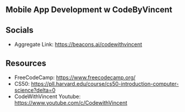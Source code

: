 ## Mobile App Development w CodeByVincent
## Socials
- Aggregate Link: https://beacons.ai/codewithvincent 
## Resources
- FreeCodeCamp: https://www.freecodecamp.org/
- CS50: https://pll.harvard.edu/course/cs50-introduction-computer-science?delta=0
- CodeWithVincent Youtube: https://www.youtube.com/c/CodewithVincent

